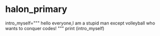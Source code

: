 # halon_primary
intro_myself="""
hello everyone,I am a stupid man except volleyball who wants to conquer codes!
"""
print (intro_myself)
